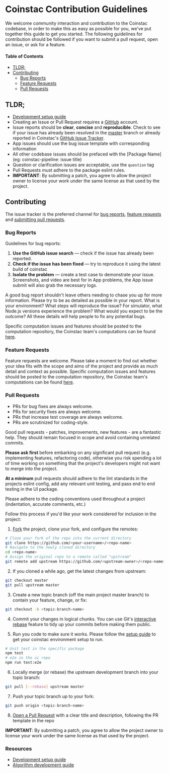 # Coinstac Contribution Guidelines

We welcome community interaction and contribution to the Coinstac codebase, in order to make this as easy as possible for you, we've put together this guide to get you started. The following guidelines for contribution should be followed if you want to submit a pull request, open an issue, or ask for a feature.

#### Table of Contents

- [TLDR;](#tldr)
- [Contributing](#contributing)
  - [Bug Reports](#bugs)
  - [Feature Requests](#features)
  - [Pull Requests](#pull-requests)

<a name="tldr"></a>
## TLDR;
- [Development setup guide](./SETUP.md)
- Creating an Issue or Pull Request requires a [GitHub](http://github.com) account.
- Issue reports should be **clear**, **concise** and **reproducible**. Check to see if your issue has already been resolved in the [master]() branch or already reported in Coinstac's [GitHub Issue Tracker](https://github.com/trendcenter/coinstac/issues).
- App issues should use the bug issue template with corresponding information
- All other codebase issues should be prefaced with the [Package Name] (eg: coinstac-pipeline: issue title)
- Question or clarification issues are acceptable, use the `question` tag
- Pull Requests must adhere to the package eslint rules.
- **IMPORTANT**: By submitting a patch, you agree to allow the project owner to license your work under the same license as that used by the project.



<a name="contributing"></a>
## Contributing

The issue tracker is the preferred channel for [bug reports](#bugs),
[feature requests](#features) and [submitting pull
requests](#pull-requests).

<a name="bugs"></a>
### Bug Reports

Guidelines for bug reports:

1. **Use the GitHub issue search** &mdash; check if the issue has already been reported.
2. **Check if the issue has been fixed** &mdash; try to reproduce it using the latest build of coinstac
3. **Isolate the problem** &mdash; create a test case to demonstrate your issue. Screenshots, and video are best for in App problems, the App issue submit will also grab the necessary logs.

A good bug report shouldn't leave others needing to chase you up for more information. Please try to be as detailed as possible in your report. What is your environment? What steps will reproduce the issue? For simulator, what Node.js versions experience the problem? What would you expect to be the outcome? All these details will help people to fix any potential bugs.

Specific computation issues and features should be posted to the computation repository, the Coinstac team's computations can be found [here](https://github.com/trendscenter).

<a name="features"></a>
### Feature Requests

Feature requests are welcome. Please take a moment to find out whether your idea fits with the scope and aims of the project and provide as much detail and context as possible. Specific computation issues and features should be posted to the computation repository, the Coinstac team's computations can be found [here](https://github.com/trendscenter).

<a name="pull-requests"></a>
### Pull Requests

- PRs for bug fixes are always welcome.
- PRs for security fixes are always welcome.
- PRs that increase test coverage are always welcome.
- PRs are scrutinized for coding-style.

Good pull requests - patches, improvements, new features - are a fantastic help. They should remain focused in scope and avoid containing unrelated commits.

**Please ask first** before embarking on any significant pull request (e.g. implementing features, refactoring code), otherwise you risk spending a lot of time working on something that the project's developers might not want to merge into the project.

**At a mininum** pull requests should adhere to the lint standards in the projects eslint config, add any relevant unit testing, and pass end to end testing in the UI package.

Please adhere to the coding conventions used throughout a project (indentation, accurate comments, etc.)

Follow this process if you'd like your work considered for inclusion in the project:

1. [Fork](http://help.github.com/fork-a-repo/) the project, clone your fork, and configure the remotes:

```bash
# Clone your fork of the repo into the current directory
git clone https://github.com/<your-username>/<repo-name>
# Navigate to the newly cloned directory
cd <repo-name>
# Assign the original repo to a remote called "upstream"
git remote add upstream https://github.com/<upstream-owner>/<repo-name>
```

2. If you cloned a while ago, get the latest changes from upstream:

```bash
git checkout master
git pull upstream master
```

3. Create a new topic branch (off the main project master branch) to contain your feature, change, or fix:

```bash
git checkout -b <topic-branch-name>
```

4. Commit your changes in logical chunks. You can use Git's [interactive rebase](https://help.github.com/articles/interactive-rebase) feature to tidy up your commits before making them public.

5. Run you code to make sure it works. Please follow the [setup guide](./SETUP.md) to get your coinstac environment setup to run.

```bash
# Unit test in the specific package
npm test
# e2e in the ui repo
npm run test:e2e
```

6. Locally merge (or rebase) the upstream development branch into your topic branch:

```bash
git pull [--rebase] upstream master
```

7. Push your topic branch up to your fork:

```bash
git push origin <topic-branch-name>
```

8. [Open a Pull Request](https://help.github.com/articles/using-pull-requests/) with a clear title and description, following the PR template in the repo

**IMPORTANT**: By submitting a patch, you agree to allow the project owner to license your work under the same license as that used by the project.

<a name="resources"></a>
### Resources

- [Development setup guide](./SETUP.md)
- [Algorithm development guide](./algorithm-development/coinstac-development-guide.md)
